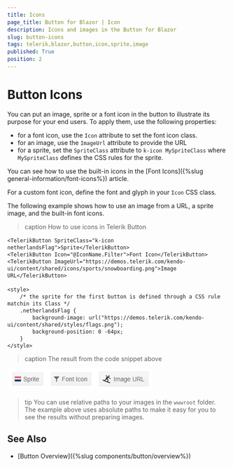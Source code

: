 ```yaml
---
title: Icons
page_title: Button for Blazor | Icon
description: Icons and images in the Button for Blazor
slug: button-icons
tags: telerik,blazor,button,icon,sprite,image
published: True
position: 2
---
```



# Button Icons

You can put an image, sprite or a font icon in the button to illustrate its purpose for your end users. To apply them, use the following properties:

* for a font icon, use the `Icon` attribute to set the font icon class.
* for an image, use the `ImageUrl` attribute to provide the URL
* for a sprite, set the `SpriteClass` attribute to `k-icon MySpriteClass` where `MySpriteClass` defines the CSS rules for the sprite.

You can see how to use the built-in icons in the [Font Icons]({%slug  general-information/font-icons%}) article.

For a custom font icon, define the font and glyph in your `Icon` CSS class.

The following example shows how to use an image from a URL, a sprite image, and the built-in font icons.

>caption How to use icons in Telerik Button

````CSHTML
<TelerikButton SpriteClass="k-icon netherlandsFlag">Sprite</TelerikButton>
<TelerikButton Icon="@IconName.Filter">Font Icon</TelerikButton>
<TelerikButton ImageUrl="https://demos.telerik.com/kendo-ui/content/shared/icons/sports/snowboarding.png">Image URL</TelerikButton>

<style>
    /* the sprite for the first button is defined through a CSS rule matchin its Class */
    .netherlandsFlag {
        background-image: url("https://demos.telerik.com/kendo-ui/content/shared/styles/flags.png");
        background-position: 0 -64px;
    }
</style>
````

>caption The result from the code snippet above

![](images/icon-buttons.png)

>tip You can use relative paths to your images in the `wwwroot` folder. The example above uses absolute paths to make it easy for you to see the results without preparing images.


## See Also

  * [Button Overview]({%slug components/button/overview%})

